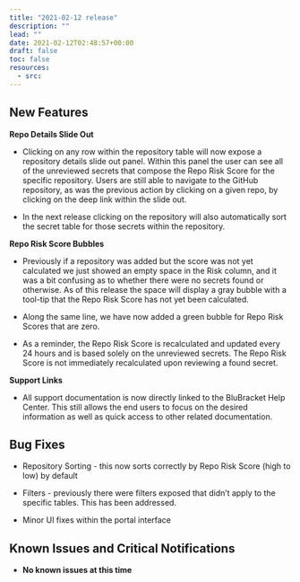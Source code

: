 ```yaml
---
title: "2021-02-12 release"
description: ""
lead: ""
date: 2021-02-12T02:48:57+00:00
draft: false
toc: false
resources:
  - src:
---
```


**New Features**
----------------

**Repo Details Slide Out**

* Clicking on any row within the repository table will now expose a repository details slide out panel. Within this panel the user can see all of the unreviewed secrets that compose the Repo Risk Score for the specific repository. Users are still able to navigate to the GitHub repository, as was the previous action by clicking on a given repo, by clicking on the deep link within the slide out.
    
* In the next release clicking on the repository will also automatically sort the secret table for those secrets within the repository.
    

**Repo Risk Score Bubbles**

* Previously if a repository was added but the score was not yet calculated we just showed an empty space in the Risk column, and it was a bit confusing as to whether there were no secrets found or otherwise. As of this release the space will display a gray bubble with a tool-tip that the Repo Risk Score has not yet been calculated.
    
* Along the same line, we have now added a green bubble for Repo Risk Scores that are zero.
    
* As a reminder, the Repo Risk Score is recalculated and updated every 24 hours and is based solely on the unreviewed secrets. The Repo Risk Score is not immediately recalculated upon reviewing a found secret.
    

**Support Links**

* All support documentation is now directly linked to the BluBracket Help Center. This still allows the end users to focus on the desired information as well as quick access to other related documentation.
    

**Bug Fixes**
-------------

* Repository Sorting - this now sorts correctly by Repo Risk Score (high to low) by default
    
* Filters - previously there were filters exposed that didn’t apply to the specific tables. This has been addressed.
    
* Minor UI fixes within the portal interface
    

**Known Issues and Critical Notifications**
-------------------------------------------

* **No known issues at this time**